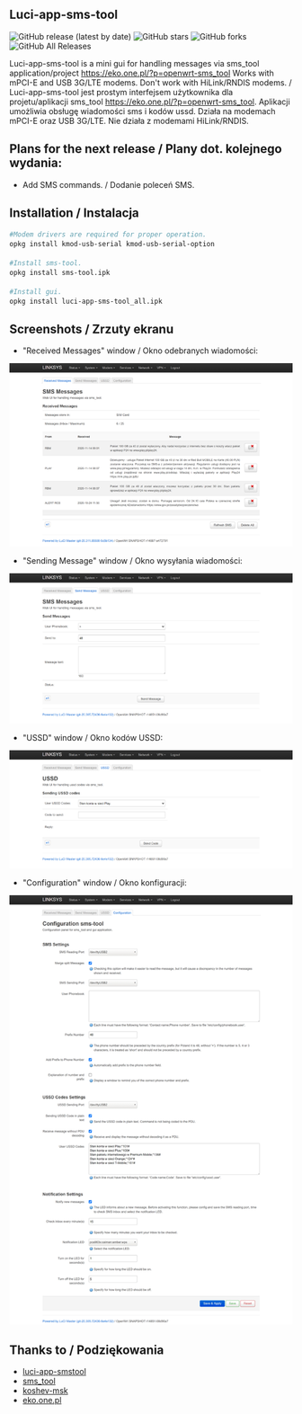 ## Luci-app-sms-tool

![GitHub release (latest by date)](https://img.shields.io/github/v/release/4IceG/luci-app-sms-tool?style=flat-square)
![GitHub stars](https://img.shields.io/github/stars/4IceG/luci-app-sms-tool?style=flat-square)
![GitHub forks](https://img.shields.io/github/forks/4IceG/luci-app-sms-tool?style=flat-square)
![GitHub All Releases](https://img.shields.io/github/downloads/4IceG/luci-app-sms-tool/total)

Luci-app-sms-tool is a mini gui for handling messages via sms_tool application/project https://eko.one.pl/?p=openwrt-sms_tool
Works with mPCI-E and USB 3G/LTE modems. Don't work with HiLink/RNDIS modems.
/
Luci-app-sms-tool jest prostym interfejsem użytkownika dla projetu/aplikacji sms_tool https://eko.one.pl/?p=openwrt-sms_tool. Aplikacji umożliwia obsługę wiadomości sms i kodów ussd. Działa na modemach mPCI-E oraz USB 3G/LTE. Nie działa z modemami HiLink/RNDIS.

## Plans for the next release / Plany dot. kolejnego wydania:
- Add SMS commands. / Dodanie poleceń SMS.

## Installation / Instalacja
``` bash
#Modem drivers are required for proper operation.
opkg install kmod-usb-serial kmod-usb-serial-option

#Install sms-tool.
opkg install sms-tool.ipk

#Install gui.
opkg install luci-app-sms-tool_all.ipk
```

## Screenshots / Zrzuty ekranu

- "Received Messages" window / Okno odebranych wiadomości:

![](https://raw.githubusercontent.com/4IceG/luci-app-sms-tool/master/screenshots/sms_readsms1.8.2.png)

- "Sending Message" window / Okno wysyłania wiadomości:

![](https://raw.githubusercontent.com/4IceG/luci-app-sms-tool/master/screenshots/sms_sendsms1.8.1.png)

- "USSD" window / Okno kodów USSD:

![](https://raw.githubusercontent.com/4IceG/luci-app-sms-tool/master/screenshots/sms_ussd1.8.1.png)

- "Configuration" window / Okno konfiguracji:

![](https://raw.githubusercontent.com/4IceG/luci-app-sms-tool/master/screenshots/sms_smsconfig1.8.1.png)


## Thanks to / Podziękowania
- [luci-app-smstool](https://github.com/lzto/luci-app-smstool)
- [sms_tool](https://eko.one.pl/?p=openwrt-sms_tool)
- [koshev-msk](https://github.com/koshev-msk)
- [eko.one.pl](https://eko.one.pl/forum/viewtopic.php?id=20096)
